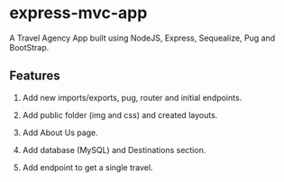 # express-mvc-app

A Travel Agency App built using NodeJS, Express, Sequealize, Pug and BootStrap.


## Features 

1. Add new imports/exports, pug, router and initial endpoints.

2. Add public folder (img and css) and created layouts.

3. Add About Us page.

4. Add database (MySQL) and Destinations section. 

5. Add endpoint to get a single travel.


